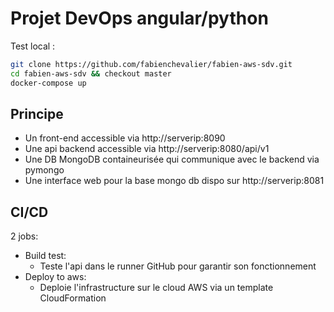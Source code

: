 # Projet DevOps angular/python

Test local :

```bash
git clone https://github.com/fabienchevalier/fabien-aws-sdv.git
cd fabien-aws-sdv && checkout master
docker-compose up
```

## Principe

- Un front-end accessible via http://serverip:8090
- Une api backend accessible via http://serverip:8080/api/v1
- Une DB MongoDB containeurisée qui communique avec le backend via pymongo
- Une interface web pour la base mongo db dispo sur http://serverip:8081

## CI/CD

2 jobs:

- Build test:
  - Teste l'api dans le runner GitHub pour garantir son fonctionnement
- Deploy to aws:
  - Deploie l'infrastructure sur le cloud AWS via un template CloudFormation

